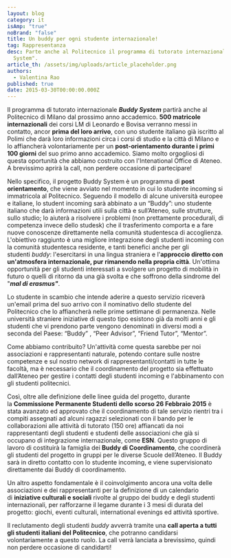 ```yaml
---
layout: blog
category: it
isAmp: "true"
noBrand: "false"
title: Un buddy per ogni studente internazionale!
tag: Rappresentanza
desc: Parte anche al Politecnico il programma di tutorato internazionale "Buddy
  System".
article_th: /assets/img/uploads/article_placeholder.png
authors:
  - Valentina Rao
published: true
date: 2015-03-30T00:00:00.000Z
---
```

Il programma di tutorato internazionale ‪***Buddy System***‬ partirà anche al Politecnico di Milano dal prossimo anno accademico. **500 matricole internazionali** dei corsi LM di Leonardo e Bovisa verranno messi in contatto, ancor **prima del loro arrivo**, con uno studente italiano già iscritto al Polimi che darà loro informazioni circa i corsi di studio e la città di Milano e lo affiancherà volontariamente per un **post-orientamento durante i primi 100 giorni** del suo primo anno accademico. Siamo molto orgogliosi di questa oportunità che abbiamo costruito con l'Intenational Office di Ateneo. A brevissimo aprirà la call, non perdere occasione di partecipare!

Nello specifico, il progetto Buddy System è un programma di **post orientamento**, che viene avviato nel momento in cui lo studente incoming si immatricola al Politecnico. Seguendo il modello di alcune università europee e italiane, lo student incoming sarà abbinato a un “Buddy”: uno studente italiano che darà informazioni utili sulla città e sull’Ateneo, sulle strutture, sullo studio; lo aiuterà a risolvere i problemi (non prettamente procedurali, di competenza invece dello studesk) che il trasferimento comporta e a fare nuove conoscenze direttamente nella comunità studentesca di accoglienza. L'obiettivo raggiunto è una migliore integrazione degli studenti incoming con la comunità studentesca residente, e tanti benefici anche per gli studenti *buddy*: l'esercitarsi in una lingua straniera e l'**approccio diretto con un'atmosfera internazionale, pur rimanendo nella propria città**. Un'ottima opportunità per gli studenti interessati a svolgere un progetto di mobilità in futuro o quelli di ritorno da una già svolta e che soffrono della sindrome del "***mal di erasmus"***.

Lo studente in scambio che intende aderire a questo servizio riceverà un'email prima del suo arrivo con il nominativo dello studente del Politecnico che lo affiancherà nelle prime settimane di permanenza. Nelle università straniere iniziative di questo tipo esistono già da molti anni e gli studenti che vi prendono parte vengono denominati in diversi modi a seconda del Paese: “Buddy” , “Peer Advisor”, “Friend Tutor”, “Mentor”. 

Come abbiamo contribuito? Un'attività come questa sarebbe per noi associazioni e rappresentanti naturale, potendo contare sulle nostre competenze e sul nostro network di rappresentanti/contatti in tutte le facoltà, ma è necessario che il coordinamento del progetto sia effettuato dall’Ateneo per gestire i contatti degli studenti incoming e l'abbinamento con gli studenti politecnici. 

Così, oltre alle definizione delle linee guida del progetto, durante la **Commissione Permanente Studenti dello scorso 26 Febbraio 2015** è stata avanzato ed approvato che il coordinamento di tale servizio rientri tra i compiti assegnati ad alcuni ragazzi selezionati con il bando per le collaborazioni alle attività di tutorato (150 ore) affiancati da noi rappresentanti degli studenti e studenti delle associazioni che già si occupano di integrazione internazionale, come **ESN**. Questo gruppo di lavoro di costituirà la famiglia dei **Buddy di Coordinamento**, che coordinerà gli studenti del progetto in gruppi per le diverse Scuole dell’Ateneo. Il Buddy sarà in diretto contatto con lo studente incoming, e viene supervisionato direttamente dai Buddy di coordinamento.

Un altro aspetto fondamentale è il coinvolgimento ancora una volta delle associazioni e dei rappresentanti per la definizione di un calendario di **iniziative culturali e sociali** rivolte al gruppo dei buddy e degli studenti internazionali, per rafforzarne il legame durante i 3 mesi di durata del progetto: giochi, eventi culturali, international evenings ed attività sportive.

Il reclutamento degli studenti *buddy* avverrà tramite una **call aperta a tutti gli studenti italiani del Politecnico**, che potranno candidarsi volontariamente a questo ruolo. La call verrà lanciata a brevissimo, quindi non perdere occasione di candidarti!